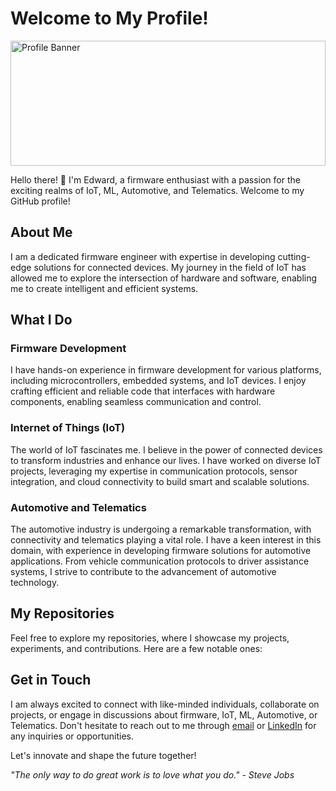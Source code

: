 # Welcome to My Profile!


<img src="https://repository-images.githubusercontent.com/388208032/52131d4b-5f8a-4816-acc2-ef8e9869d2ed" alt="Profile Banner" width="100%" height="200px">


Hello there! 👋 I'm Edward, a firmware enthusiast with a passion for the exciting realms of IoT, ML, Automotive, and Telematics. Welcome to my GitHub profile!

## About Me

I am a dedicated firmware engineer with expertise in developing cutting-edge solutions for connected devices. My journey in the field of IoT has allowed me to explore the intersection of hardware and software, enabling me to create intelligent and efficient systems.

## What I Do

### Firmware Development

I have hands-on experience in firmware development for various platforms, including microcontrollers, embedded systems, and IoT devices. I enjoy crafting efficient and reliable code that interfaces with hardware components, enabling seamless communication and control.

### Internet of Things (IoT)

The world of IoT fascinates me. I believe in the power of connected devices to transform industries and enhance our lives. I have worked on diverse IoT projects, leveraging my expertise in communication protocols, sensor integration, and cloud connectivity to build smart and scalable solutions.


### Automotive and Telematics

The automotive industry is undergoing a remarkable transformation, with connectivity and telematics playing a vital role. I have a keen interest in this domain, with experience in developing firmware solutions for automotive applications. From vehicle communication protocols to driver assistance systems, I strive to contribute to the advancement of automotive technology.

## My Repositories

Feel free to explore my repositories, where I showcase my projects, experiments, and contributions. Here are a few notable ones:



## Get in Touch

I am always excited to connect with like-minded individuals, collaborate on projects, or engage in discussions about firmware, IoT, ML, Automotive, or Telematics. Don't hesitate to reach out to me through [email](mailto:eddymalegale@gmail.com) or [LinkedIn](https://www.linkedin.com/in/edward-tladi/) for any inquiries or opportunities.

Let's innovate and shape the future together!

_"The only way to do great work is to love what you do." - Steve Jobs_

